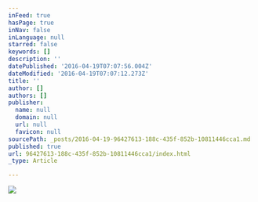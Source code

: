 ```yaml
---
inFeed: true
hasPage: true
inNav: false
inLanguage: null
starred: false
keywords: []
description: ''
datePublished: '2016-04-19T07:07:56.004Z'
dateModified: '2016-04-19T07:07:12.273Z'
title: ''
author: []
authors: []
publisher:
  name: null
  domain: null
  url: null
  favicon: null
sourcePath: _posts/2016-04-19-96427613-188c-435f-852b-10811446cca1.md
published: true
url: 96427613-188c-435f-852b-10811446cca1/index.html
_type: Article

---
```

![](https://the-grid-user-content.s3-us-west-2.amazonaws.com/d1d1fde1-fc5c-4040-802c-de3f9630fe16.gif)